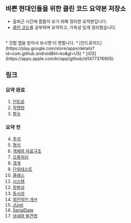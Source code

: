 ## 바쁜 현대인들을 위한 클린 코드 요약본 저장소<br>
* 출퇴근 시간에 틈틈이 보기 위해 정리한 요약본입니다.
* [클린 코드](http://www.kyobobook.co.kr/product/detailViewKor.laf?mallGb=KOR&ejkGb=KOR&barcode=9788966260959)를 공부하며 요약하고, 가독성 있게 정리했습니다.<br>
<br>
* 깃헙 앱을 받아서 보시면 더 편합니다.
  * [안드로이드](https://play.google.com/store/apps/details?id=com.github.android&hl=ko&gl=US)
  * [iOS](https://apps.apple.com/kr/app/github/id1477376905)

## 링크
### 요약 완료
1. [인트로](https://github.com/cyw320712/clean-code-java/blob/master/src/0.%20introduction.md)
2. [작명법](https://github.com/cyw320712/clean-code-java/blob/master/src/1.%20naming.md)
3. [함수](https://github.com/cyw320712/clean-code-java/blob/master/src/2.%20function.md)

### 요약 전
4. [주석](#주석)
5. [형식](#형식)
6. [객체와 자료구조](#객체와-자료구조)
7. [오류처리](#오류처리)
8. [경계](#경계)
9. [단위테스트](#단위테스트)
10. [클래스](#클래스)
11. [시스템](#시스템)
12. [창발성](#창발성)
13. [동시성](#동시성)
14. [점진적인 개선](#점진적인-개선)
15. [JUnit](#JUnit)
16. [SerialDate](#SerialDate)
17. [냄새와 발견법](#냄새와-발견법)
